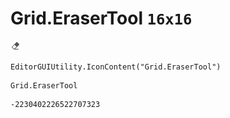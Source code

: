 # Grid.EraserTool `16x16`
<img src="/img/Grid.EraserTool.png" width=16 height=16>

``` CSharp
EditorGUIUtility.IconContent("Grid.EraserTool")
```
```
Grid.EraserTool
```
```
-2230402226522707323
```
